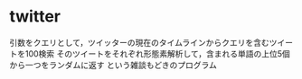 # twitter  
引数をクエリとして，ツイッターの現在のタイムラインからクエリを含むツイートを100検索
そのツイートをそれぞれ形態素解析して，含まれる単語の上位5個から一つをランダムに返す
という雑談もどきのプログラム  
